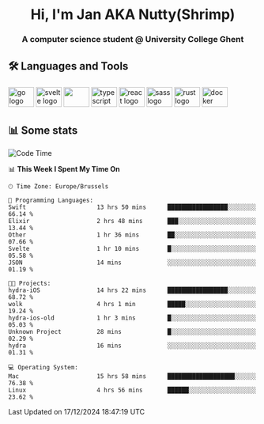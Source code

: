 <h1 align="center">Hi, I'm Jan AKA Nutty(Shrimp)</h1>
<h3 align="center">A computer science student @ University College Ghent</h3>

<h2 align="left">🛠️ Languages and Tools</h2>

###

<div align="left">
  <img src="https://cdn.jsdelivr.net/gh/devicons/devicon/icons/go/go-original.svg" height="40" width="52" alt="go logo"  />
  <img src="https://cdn.jsdelivr.net/gh/devicons/devicon@latest/icons/svelte/svelte-original.svg"  height="40" width="52" alt="svelte logo" />
  <img src="https://cdn.jsdelivr.net/gh/devicons/devicon@latest/icons/tailwindcss/tailwindcss-original.svg" height="40" width="52" />
  <img src="https://cdn.jsdelivr.net/gh/devicons/devicon/icons/typescript/typescript-original.svg" height="40" width="52" alt="typescript logo"  />
  <img src="https://cdn.jsdelivr.net/gh/devicons/devicon/icons/react/react-original.svg" height="40" width="52" alt="react logo"  />
  <img src="https://cdn.jsdelivr.net/gh/devicons/devicon/icons/sass/sass-original.svg" height="40" width="52" alt="sass logo"  />
  <img src="https://cdn.jsdelivr.net/gh/devicons/devicon@latest/icons/rust/rust-original.svg" height="40" width="52" alt="rust logo" />
  <img src="https://cdn.jsdelivr.net/gh/devicons/devicon/icons/docker/docker-original.svg" height="40" width="52" alt="docker logo"  />
</div>

<h2>📊 Some stats</h2>

<!--START_SECTION:waka-->
![Code Time](http://img.shields.io/badge/Code%20Time-5%2C359%20hrs%2015%20mins-blue)

📊 **This Week I Spent My Time On** 

```text
🕑︎ Time Zone: Europe/Brussels

💬 Programming Languages: 
Swift                    13 hrs 50 mins      █████████████████░░░░░░░░   66.14 % 
Elixir                   2 hrs 48 mins       ███░░░░░░░░░░░░░░░░░░░░░░   13.44 % 
Other                    1 hr 36 mins        ██░░░░░░░░░░░░░░░░░░░░░░░   07.66 % 
Svelte                   1 hr 10 mins        █░░░░░░░░░░░░░░░░░░░░░░░░   05.58 % 
JSON                     14 mins             ░░░░░░░░░░░░░░░░░░░░░░░░░   01.19 % 

🐱‍💻 Projects: 
hydra-iOS                14 hrs 22 mins      █████████████████░░░░░░░░   68.72 % 
wolk                     4 hrs 1 min         █████░░░░░░░░░░░░░░░░░░░░   19.24 % 
hydra-ios-old            1 hr 3 mins         █░░░░░░░░░░░░░░░░░░░░░░░░   05.03 % 
Unknown Project          28 mins             █░░░░░░░░░░░░░░░░░░░░░░░░   02.29 % 
hydra                    16 mins             ░░░░░░░░░░░░░░░░░░░░░░░░░   01.31 % 

💻 Operating System: 
Mac                      15 hrs 58 mins      ███████████████████░░░░░░   76.38 % 
Linux                    4 hrs 56 mins       ██████░░░░░░░░░░░░░░░░░░░   23.62 % 
```


 Last Updated on 17/12/2024 18:47:19 UTC
<!--END_SECTION:waka-->
